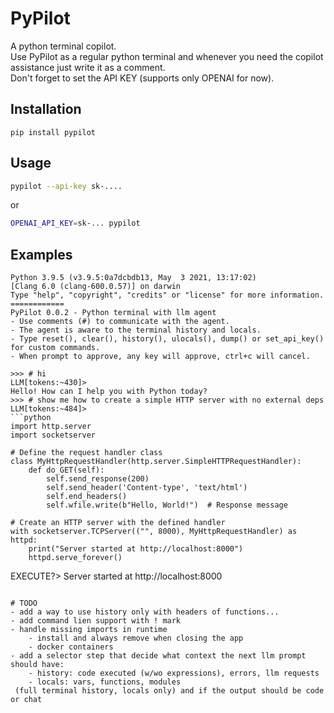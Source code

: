 # PyPilot
A python terminal copilot.</br>
Use PyPilot as a regular python terminal and whenever you need the copilot assistance just write it as a comment.</br>
Don't forget to set the API KEY (supports only OPENAI for now).

## Installation
```
pip install pypilot
```

## Usage
```bash
pypilot --api-key sk-....
```
or
```bash
OPENAI_API_KEY=sk-... pypilot
```

## Examples
```
Python 3.9.5 (v3.9.5:0a7dcbdb13, May  3 2021, 13:17:02) 
[Clang 6.0 (clang-600.0.57)] on darwin
Type "help", "copyright", "credits" or "license" for more information.
============
PyPilot 0.0.2 - Python terminal with llm agent
- Use comments (#) to communicate with the agent.
- The agent is aware to the terminal history and locals.
- Type reset(), clear(), history(), ulocals(), dump() or set_api_key() for custom commands.
- When prompt to approve, any key will approve, ctrl+c will cancel.

>>> # hi
LLM[tokens:~430]>
Hello! How can I help you with Python today?
>>> # show me how to create a simple HTTP server with no external deps
LLM[tokens:~484]>
```python
import http.server
import socketserver

# Define the request handler class
class MyHttpRequestHandler(http.server.SimpleHTTPRequestHandler):
    def do_GET(self):
        self.send_response(200)
        self.send_header('Content-type', 'text/html')
        self.end_headers()
        self.wfile.write(b"Hello, World!")  # Response message

# Create an HTTP server with the defined handler
with socketserver.TCPServer(("", 8000), MyHttpRequestHandler) as httpd:
    print("Server started at http://localhost:8000")
    httpd.serve_forever()
```
EXECUTE?>
Server started at http://localhost:8000
```

# TODO
- add a way to use history only with headers of functions...
- add command lien support with ! mark
- handle missing imports in runtime
    - install and always remove when closing the app
    - docker containers
- add a selector step that decide what context the next llm prompt should have:
    - history: code executed (w/wo expressions), errors, llm requests
    - locals: vars, functions, modules
 (full terminal history, locals only) and if the output should be code or chat